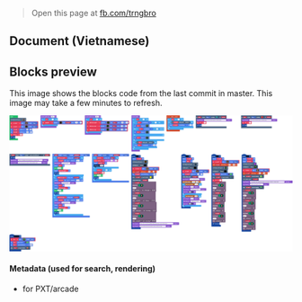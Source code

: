  


> Open this page at [fb.com/trngbro](https://www.facebook.com/trngbro)

## Document (Vietnamese)



## Blocks preview

This image shows the blocks code from the last commit in master.
This image may take a few minutes to refresh.

![A rendered view of the blocks](https://github.com/trngbro/puff_corn/raw/master/.github/makecode/blocks.png)

#### Metadata (used for search, rendering)

* for PXT/arcade
<script src="https://makecode.com/gh-pages-embed.js"></script><script>makeCodeRender("{{ site.makecode.home_url }}", "{{ site.github.owner_name }}/{{ site.github.repository_name }}");</script>
